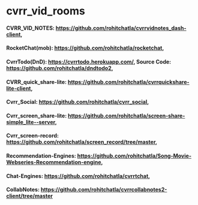# cvrr_vid_rooms
#### CVRR_VID_NOTES: https://github.com/rohitchatla/cvrrvidnotes_dash-client,
#### RocketChat(mob): https://github.com/rohitchatla/rocketchat,
#### CvrrTodo(DnD): https://cvrrtodo.herokuapp.com/, Source Code: https://github.com/rohitchatla/dndtodo2,
#### CVRR_quick_share-lite: https://github.com/rohitchatla/cvrrquickshare-lite-client,
#### Cvrr_Social: https://github.com/rohitchatla/cvrr_social,
#### Cvrr_screen_share-lite: https://github.com/rohitchatla/screen-share-simple_lite--server,
#### Cvrr_screen-record: https://github.com/rohitchatla/screen_record/tree/master,
#### Recommendation-Engines: https://github.com/rohitchatla/Song-Movie-Webseries-Recommendation-engine,
#### Chat-Engines: https://github.com/rohitchatla/cvrrtchat,
#### CollabNotes: https://github.com/rohitchatla/cvrrcollabnotes2-client/tree/master
